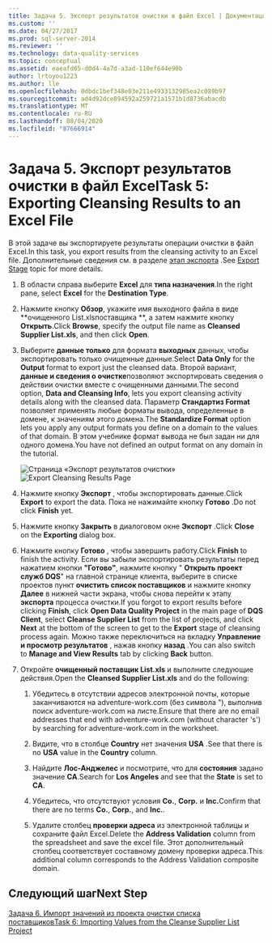 ```yaml
---
title: Задача 5. Экспорт результатов очистки в файл Excel | Документация Майкрософт
ms.custom: ''
ms.date: 04/27/2017
ms.prod: sql-server-2014
ms.reviewer: ''
ms.technology: data-quality-services
ms.topic: conceptual
ms.assetid: eaeafd65-d0d4-4a7d-a3ad-110ef644e90b
author: lrtoyou1223
ms.author: lle
ms.openlocfilehash: 0dbdc1bef348e03e211e4933132985ea2c089b97
ms.sourcegitcommit: ad4d92dce894592a259721a1571b1d8736abacdb
ms.translationtype: MT
ms.contentlocale: ru-RU
ms.lasthandoff: 08/04/2020
ms.locfileid: "87666914"
---
```

# <a name="task-5-exporting-cleansing-results-to-an-excel-file"></a><span data-ttu-id="bd44f-102">Задача 5. Экспорт результатов очистки в файл Excel</span><span class="sxs-lookup"><span data-stu-id="bd44f-102">Task 5: Exporting Cleansing Results to an Excel File</span></span>
  <span data-ttu-id="bd44f-103">В этой задаче вы экспортируете результаты операции очистки в файл Excel.</span><span class="sxs-lookup"><span data-stu-id="bd44f-103">In this task, you export results from the cleansing activity to an Excel file.</span></span> <span data-ttu-id="bd44f-104">Дополнительные сведения см. в разделе [этап экспорта](https://msdn.microsoft.com/library/hh213061.aspx#Export) .</span><span class="sxs-lookup"><span data-stu-id="bd44f-104">See [Export Stage](https://msdn.microsoft.com/library/hh213061.aspx#Export) topic for more details.</span></span>  
  
1.  <span data-ttu-id="bd44f-105">В области справа выберите **Excel** для **типа назначения**.</span><span class="sxs-lookup"><span data-stu-id="bd44f-105">In the right pane, select **Excel** for the **Destination Type**.</span></span>  
  
2.  <span data-ttu-id="bd44f-106">Нажмите кнопку **Обзор**, укажите имя выходного файла в виде \*\*очищенного List.xlsпоставщика \*\*, а затем нажмите кнопку **Открыть**.</span><span class="sxs-lookup"><span data-stu-id="bd44f-106">Click **Browse**, specify the output file name as **Cleansed Supplier List.xls**, and then click **Open**.</span></span>  
  
3.  <span data-ttu-id="bd44f-107">Выберите **данные только** для формата **выходных** данных, чтобы экспортировать только очищенные данные.</span><span class="sxs-lookup"><span data-stu-id="bd44f-107">Select **Data Only** for the **Output** format to export just the cleansed data.</span></span> <span data-ttu-id="bd44f-108">Второй вариант, **данные и сведения о очистке**позволяют экспортировать сведения о действии очистки вместе с очищенными данными.</span><span class="sxs-lookup"><span data-stu-id="bd44f-108">The second option, **Data and Cleansing Info**, lets you export cleansing activity details along with the cleansed data.</span></span> <span data-ttu-id="bd44f-109">Параметр **Стандартиз Format** позволяет применять любые форматы вывода, определенные в домене, к значениям этого домена.</span><span class="sxs-lookup"><span data-stu-id="bd44f-109">The **Standardize Format** option lets you apply any output formats you define on a domain to the values of that domain.</span></span> <span data-ttu-id="bd44f-110">В этом учебнике формат вывода не был задан ни для одного домена.</span><span class="sxs-lookup"><span data-stu-id="bd44f-110">You have not defined an output format on any domain in the tutorial.</span></span>  
  
     <span data-ttu-id="bd44f-111">![Страница «Экспорт результатов очистки»](../../2014/tutorials/media/et-exportingcleansingresultstoanexcelfile.jpg "Страница «Экспорт результатов очистки»")</span><span class="sxs-lookup"><span data-stu-id="bd44f-111">![Export Cleansing Results Page](../../2014/tutorials/media/et-exportingcleansingresultstoanexcelfile.jpg "Export Cleansing Results Page")</span></span>  
  
4.  <span data-ttu-id="bd44f-112">Нажмите кнопку **Экспорт** , чтобы экспортировать данные.</span><span class="sxs-lookup"><span data-stu-id="bd44f-112">Click **Export** to export the data.</span></span> <span data-ttu-id="bd44f-113">Пока не нажимайте кнопку **Готово** .</span><span class="sxs-lookup"><span data-stu-id="bd44f-113">Do not click **Finish** yet.</span></span>  
  
5.  <span data-ttu-id="bd44f-114">Нажмите кнопку **Закрыть** в диалоговом окне **Экспорт** .</span><span class="sxs-lookup"><span data-stu-id="bd44f-114">Click **Close** on the **Exporting** dialog box.</span></span>  
  
6.  <span data-ttu-id="bd44f-115">Нажмите кнопку **Готово** , чтобы завершить работу.</span><span class="sxs-lookup"><span data-stu-id="bd44f-115">Click **Finish** to finish the activity.</span></span> <span data-ttu-id="bd44f-116">Если вы забыли экспортировать результаты перед нажатием кнопки **"Готово"**, нажмите кнопку " **Открыть проект** **служб DQS**" на главной странице клиента, выберите в списке проектов пункт **очистить список поставщиков** и нажмите кнопку **Далее** в нижней части экрана, чтобы снова перейти к этапу **экспорта** процесса очистки.</span><span class="sxs-lookup"><span data-stu-id="bd44f-116">If you forgot to export results before clicking **Finish**, click **Open Data Quality Project** in the main page of **DQS Client**, select **Cleanse Supplier List** from the list of projects, and click **Next** at the bottom of the screen to get to the **Export** stage of cleansing process again.</span></span> <span data-ttu-id="bd44f-117">Можно также переключиться на вкладку **Управление и просмотр результатов** , нажав кнопку **назад** .</span><span class="sxs-lookup"><span data-stu-id="bd44f-117">You can also switch to **Manage and View Results** tab by clicking **Back** button.</span></span>  
  
7.  <span data-ttu-id="bd44f-118">Откройте **очищенный поставщик List.xls** и выполните следующие действия.</span><span class="sxs-lookup"><span data-stu-id="bd44f-118">Open the **Cleansed Supplier List.xls** and do the following:</span></span>  
  
    1.  <span data-ttu-id="bd44f-119">Убедитесь в отсутствии адресов электронной почты, которые заканчиваются на adventure-work.com (без символа "), выполнив поиск adventure-work.com на листе.</span><span class="sxs-lookup"><span data-stu-id="bd44f-119">Ensure that there are no email addresses that end with adventure-work.com (without character 's') by searching for adventure-work.com in the worksheet.</span></span>  
  
    2.  <span data-ttu-id="bd44f-120">Видите, что в столбце **Country** нет значения **USA** .</span><span class="sxs-lookup"><span data-stu-id="bd44f-120">See that there is no **USA** value in the **Country** column.</span></span>  
  
    3.  <span data-ttu-id="bd44f-121">Найдите **Лос-Анджелес** и посмотрите, что для **состояния** задано значение **CA**.</span><span class="sxs-lookup"><span data-stu-id="bd44f-121">Search for **Los Angeles** and see that the **State** is set to **CA**.</span></span>  
  
    4.  <span data-ttu-id="bd44f-122">Убедитесь, что отсутствуют условия **Co.**, **Corp.** и **Inc.**</span><span class="sxs-lookup"><span data-stu-id="bd44f-122">Confirm that there are no terms **Co.**, **Corp.**, and **Inc.**.</span></span>  
  
    5.  <span data-ttu-id="bd44f-123">Удалите столбец **проверки адреса** из электронной таблицы и сохраните файл Excel.</span><span class="sxs-lookup"><span data-stu-id="bd44f-123">Delete the **Address Validation** column from the spreadsheet and save the excel file.</span></span> <span data-ttu-id="bd44f-124">Этот дополнительный столбец соответствует составному домену проверки адреса.</span><span class="sxs-lookup"><span data-stu-id="bd44f-124">This additional column corresponds to the Address Validation composite domain.</span></span>  
  
## <a name="next-step"></a><span data-ttu-id="bd44f-125">Следующий шаг</span><span class="sxs-lookup"><span data-stu-id="bd44f-125">Next Step</span></span>  
 [<span data-ttu-id="bd44f-126">Задача 6. Импорт значений из проекта очистки списка поставщиков</span><span class="sxs-lookup"><span data-stu-id="bd44f-126">Task 6: Importing Values from the Cleanse Supplier List Project</span></span>](../../2014/tutorials/task-6-importing-values-from-the-cleanse-supplier-list-project.md)  
  
  
